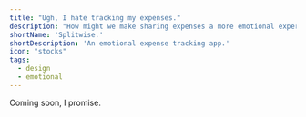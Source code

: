 ```yaml
---
title: "Ugh, I hate tracking my expenses."
description: "How might we make sharing expenses a more emotional experience for people on the Splitwise application?"
shortName: 'Splitwise.'
shortDescription: 'An emotional expense tracking app.'
icon: "stocks"
tags:
  - design
  - emotional
---
```


Coming soon, I promise.
